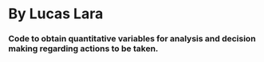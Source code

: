 # By Lucas Lara

### Code to obtain quantitative variables for analysis and decision making regarding actions to be taken.